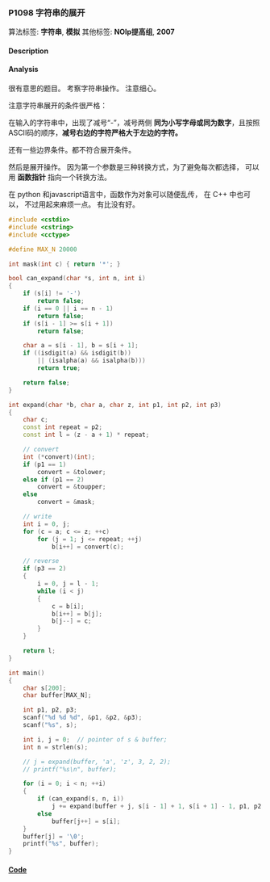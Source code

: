 ### P1098 字符串的展开

算法标签: **字符串**, **模拟**
其他标签: **NOIp提高组**, **2007**


#### Description

#### Analysis


很有意思的题目。 考察字符串操作。 注意细心。

注意字符串展开的条件很严格：

在输入的字符串中，出现了减号“-”，减号两侧 **同为小写字母或同为数字**，且按照ASCII码的顺序，**减号右边的字符严格大于左边的字符。**

还有一些边界条件。都不符合展开条件。

然后是展开操作。 因为第一个参数是三种转换方式，为了避免每次都选择， 可以用 **函数指针** 指向一个转换方法。

在 python 和javascript语言中，函数作为对象可以随便乱传， 在 C++ 中也可以， 不过用起来麻烦一点。 有比没有好。

```cpp
#include <cstdio>
#include <cstring>
#include <cctype>

#define MAX_N 20000

int mask(int c) { return '*'; }

bool can_expand(char *s, int n, int i)
{
    if (s[i] != '-')
        return false;
    if (i == 0 || i == n - 1)
        return false;
    if (s[i - 1] >= s[i + 1])
        return false;

    char a = s[i - 1], b = s[i + 1];
    if ((isdigit(a) && isdigit(b))
        || (isalpha(a) && isalpha(b)))
        return true;

    return false;
}

int expand(char *b, char a, char z, int p1, int p2, int p3)
{
    char c;
    const int repeat = p2;
    const int l = (z - a + 1) * repeat;

    // convert
    int (*convert)(int);
    if (p1 == 1)
        convert = &tolower;
    else if (p1 == 2)
        convert = &toupper;
    else
        convert = &mask;

    // write
    int i = 0, j;
    for (c = a; c <= z; ++c)
        for (j = 1; j <= repeat; ++j)
            b[i++] = convert(c);

    // reverse
    if (p3 == 2)
    {
        i = 0, j = l - 1;
        while (i < j)
        {
            c = b[i];
            b[i++] = b[j];
            b[j--] = c;
        }
    }

    return l;
}

int main()
{
    char s[200];
    char buffer[MAX_N];

    int p1, p2, p3;
    scanf("%d %d %d", &p1, &p2, &p3);
    scanf("%s", s);

    int i, j = 0;  // pointer of s & buffer;
    int n = strlen(s);

    // j = expand(buffer, 'a', 'z', 3, 2, 2);
    // printf("%s\n", buffer);

    for (i = 0; i < n; ++i)
    {
        if (can_expand(s, n, i))
            j += expand(buffer + j, s[i - 1] + 1, s[i + 1] - 1, p1, p2, p3);
        else
            buffer[j++] = s[i];
    }
    buffer[j] = '\0';
    printf("%s", buffer);
}
```


#### [Code](../cpp/p1098.cpp)
